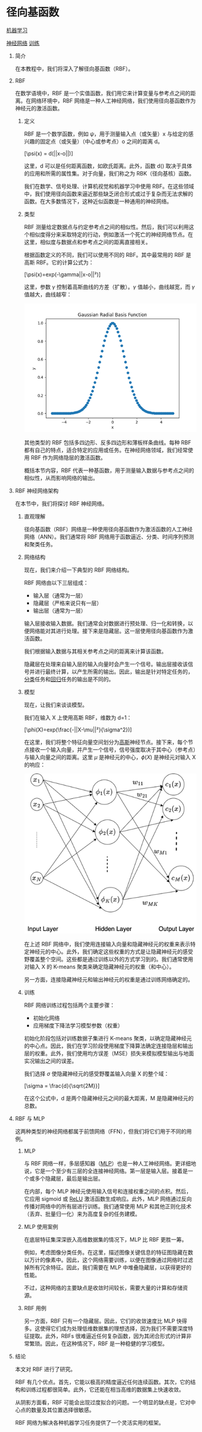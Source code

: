 # 径向基函数

[机器学习](https://www.baeldung.com/cs/category/ai/ml)

[神经网络](https://www.baeldung.com/cs/tag/neural-networks) [训练](https://www.baeldung.com/cs/tag/training)

1. 简介

    在本教程中，我们将深入了解径向基函数（RBF）。

2. RBF

    在数学语境中，RBF 是一个实值函数，我们用它来计算变量与参考点之间的距离。在网络环境中，RBF 网络是一种人工神经网络，我们使用径向基函数作为神经元的激活函数。

    1. 定义

        RBF 是一个数学函数，例如 $\psi$，用于测量输入点（或矢量）x 与给定的感兴趣的固定点（或矢量）（中心或参考点）o 之间的距离 d。

        \[\psi(x) = d(||x-o||)\]

        这里，d 可以是任何距离函数，如欧氏距离。此外，函数 d() 取决于具体的应用和所需的属性集。对于向量，我们称之为 RBK（径向基核）函数。

        我们在数学、信号处理、计算机视觉和机器学习中使用 RBF。在这些领域中，我们使用径向函数来逼近那些缺乏闭合形式或过于复杂而无法求解的函数。在大多数情况下，这种近似函数是一种通用的神经网络。

    2. 类型

        RBF 测量给定数据点与约定参考点之间的相似性。然后，我们可以利用这个相似度得分来采取特定的行动，例如激活一个死亡的神经网络节点。在这里，相似度与数据点和参考点之间的距离直接相关。

        根据函数定义的不同，我们可以使用不同的 RBF。其中最常用的 RBF 是高斯 RBF。它的计算公式为：

        \[\psi(x)=exp(-\gamma||x-o||²)\]

        这里，参数 $\gamma$ 控制着高斯曲线的方差（扩散）。$\gamma$ 值越小，曲线越宽，而 $\gamma$ 值越大，曲线越窄：

        ![高斯RBF](pic/gaussian_rbf.webp)

        其他类型的 RBF 包括多四边形、反多四边形和薄板样条曲线。每种 RBF 都有自己的特点，适合特定的应用或任务。在神经网络领域，我们经常使用 RBF 作为网络隐层的激活函数。

        概括本节内容，RBF 代表一种基函数，用于测量输入数据与参考点之间的相似性，从而影响网络的输出。

3. RBF 神经网络架构

    在本节中，我们将探讨 RBF 神经网络。

    1. 直观理解

        径向基函数（RBF）网络是一种使用径向基函数作为激活函数的人工神经网络（ANN）。我们通常将 RBF 网络用于函数逼近、分类、时间序列预测和聚类任务。

    2. 网络结构

        现在，我们来介绍一下典型的 RBF 网络结构。

        RBF 网络由以下三层组成：

        - 输入层（通常为一层）
        - 隐藏层（严格来说只有一层）
        - 输出层（通常为一层）

        输入层接收输入数据。我们通常会对数据进行预处理、归一化和转换，以便网络能对其进行处理。接下来是隐藏层。这一层使用径向基函数作为激活函数。

        我们根据输入数据与其相关参考点之间的距离来计算该函数。

        隐藏层在处理来自输入层的输入向量时会产生一个信号。输出层接收该信号并进行最终计算，以产生所需的输出。因此，输出是针对特定任务的，[分类](https://www.baeldung.com/cs/k-means-for-classification)任务和[回归](https://www.baeldung.com/cs/linear-vs-logistic-regression)任务的输出是不同的。

    3. 模型

        现在，让我们来谈谈模型。

        我们在输入 X 上使用高斯 RBF，维数为 d=1：

        \[\phi(X)=exp(\frac{-||X-\mu||²}{\sigma^2})\]

        在这里，我们将整个特征向量空间划分为[高斯](https://www.baeldung.com/cs/gaussian-mixture-models)神经节点。接下来，每个节点接收一个输入向量，并产生一个信号，信号强度取决于其中心（参考点）与输入向量之间的距离。这里 $\mu$ 是神经元的中心，$\phi (X)$ 是神经元对输入 X 的响应：

        ![RBF](pic/RBF.webp)

        在上述 RBF 网络中，我们使用连接输入向量和隐藏神经元的权重来表示特定神经元的中心。此外，我们确定这些权重的方式是让隐藏神经元的感受野覆盖整个空间。这些都是通过训练以外的方式学习到的。我们通常使用对输入 X 的 K-means 聚类来确定隐藏神经元的权重（和中心）。

        另一方面，连接隐藏神经元和输出神经元的权重是通过训练网络确定的。

    4. 训练

        RBF 网络训练过程包括两个主要步骤：

        - 初始化网络
        - 应用梯度下降法学习模型参数（权重）

        初始化阶段包括对训练数据子集进行 K-means 聚类，以确定隐藏神经元的中心点。因此，我们在学习阶段使用梯度下降算法确定连接隐层和输出层的权重。此外，我们使用均方误差（MSE）损失来模拟模型输出与地面实况输出之间的误差。

        我们选择 $\sigma$ 使隐藏神经元的感受野覆盖输入向量 X 的整个域：

        \[\sigma = \frac{d}{\sqrt{2M}}\]

        在这个公式中，d 是两个隐藏神经元之间的最大距离，M 是隐藏神经元的总数。

4. RBF 与 MLP

    这两种类型的神经网络都属于前馈网络（FFN），但我们将它们用于不同的用例。

    1. MLP

        与 RBF 网络一样，多层感知器（[MLP](https://www.baeldung.com/cs/mlp-vs-dnn)）也是一种人工神经网络。更详细地说，它是一个至少有三层的全连接神经网络。第一层是输入层。接着是一个或多个隐藏层，最后是输出层。

        在内部，每个 MLP 神经元使用输入信号和连接权重之间的点积。然后，它应用 sigmoid 或 [ReLU](https://www.baeldung.com/cs/relu-vs-leakyrelu-vs-prelu) 激活函数生成响应。此外，MLP 网络通过反向传播对网络中的所有层进行训练。我们通常使用 MLP 和其他正则化技术（丢弃、批量归一化）来为高度复杂的任务建模。

    2. MLP 使用案例

        在底层特征集深深嵌入高维数据集的情况下，MLP 比 RBF 更胜一筹。

        例如，考虑图像分类任务。在这里，描述图像关键信息的特征图隐藏在数以万计的像素中。因此，这个网络需要训练，以便在图像通过网络时过滤掉所有冗余特征。因此，我们需要在 MLP 中堆叠隐藏层，以获得更好的性能。

        不过，这种网络的主要缺点是收敛时间较长，需要大量的计算和存储资源。

    3. RBF 用例

        另一方面，RBF 只有一个隐藏层。因此，它们的收敛速度比 MLP 快得多。这使得它们成为处理低维数据集的理想选择，因为我们不需要深度特征提取。此外，RBFs 很难逼近任何复杂函数，因为其闭合形式的计算非常繁琐。因此，在这种情况下，RBF 是一种稳健的学习模型。

5. 结论

    本文对 RBF 进行了研究。

    RBF 有几个优点。首先，它能以极高的精度逼近任何连续函数。其次，它的结构和训练过程都很简单。此外，它还能在相当高维的数据集上快速收敛。

    从阴影方面看，RBF 可能会出现过度拟合的问题。一个明显的缺点是，它对中心点的数量及其位置选择很敏感。

    RBF 网络为解决各种机器学习任务提供了一个灵活实用的框架。
